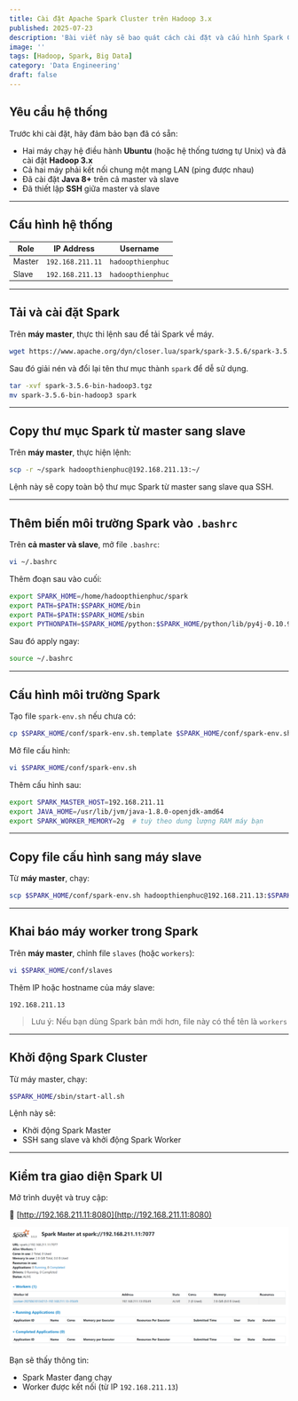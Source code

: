 ```yaml
---
title: Cài đặt Apache Spark Cluster trên Hadoop 3.x
published: 2025-07-23
description: 'Bài viết này sẽ bao quát cách cài đặt và cấu hình Spark Cluster'
image: ''
tags: [Hadoop, Spark, Big Data]
category: 'Data Engineering'
draft: false
---
```


## Yêu cầu hệ thống

Trước khi cài đặt, hãy đảm bảo bạn đã có sẵn:
- Hai máy chạy hệ điều hành **Ubuntu** (hoặc hệ thống tương tự Unix) và đã cài đặt **Hadoop 3.x**
- Cả hai máy phải kết nối chung một mạng LAN (ping được nhau)
- Đã cài đặt **Java 8+** trên cả master và slave
- Đã thiết lập **SSH** giữa master và slave

---

## Cấu hình hệ thống

| Role     | IP Address       | Username          |
|----------|------------------|-------------------|
| Master   | `192.168.211.11` | `hadoopthienphuc` |
| Slave    | `192.168.211.13` | `hadoopthienphuc` |

---

## Tải và cài đặt Spark

Trên **máy master**, thực thi lệnh sau để tải Spark về máy. 

```bash
wget https://www.apache.org/dyn/closer.lua/spark/spark-3.5.6/spark-3.5.6-bin-hadoop3.tgz
```

Sau đó giải nén và đổi lại tên thư mục thành `spark` để dễ sử dụng.

```bash
tar -xvf spark-3.5.6-bin-hadoop3.tgz
mv spark-3.5.6-bin-hadoop3 spark
```

---

## Copy thư mục Spark từ master sang slave

Trên **máy master**, thực hiện lệnh:

```bash
scp -r ~/spark hadoopthienphuc@192.168.211.13:~/
```

Lệnh này sẽ copy toàn bộ thư mục Spark từ master sang slave qua SSH.

---

## Thêm biến môi trường Spark vào `.bashrc`

Trên **cả master và slave**, mở file `.bashrc`:

```bash
vi ~/.bashrc
```

Thêm đoạn sau vào cuối:

```bash
export SPARK_HOME=/home/hadoopthienphuc/spark
export PATH=$PATH:$SPARK_HOME/bin
export PATH=$PATH:$SPARK_HOME/sbin
export PYTHONPATH=$SPARK_HOME/python:$SPARK_HOME/python/lib/py4j-0.10.9.7-src.zip
```

Sau đó apply ngay:

```bash
source ~/.bashrc
```

---

## Cấu hình môi trường Spark

Tạo file `spark-env.sh` nếu chưa có:

```bash
cp $SPARK_HOME/conf/spark-env.sh.template $SPARK_HOME/conf/spark-env.sh
```

Mở file cấu hình:

```bash
vi $SPARK_HOME/conf/spark-env.sh
```

Thêm cấu hình sau:

```bash
export SPARK_MASTER_HOST=192.168.211.11
export JAVA_HOME=/usr/lib/jvm/java-1.8.0-openjdk-amd64
export SPARK_WORKER_MEMORY=2g  # tuỳ theo dung lượng RAM máy bạn
```

---

## Copy file cấu hình sang máy slave

Từ **máy master**, chạy:

```bash
scp $SPARK_HOME/conf/spark-env.sh hadoopthienphuc@192.168.211.13:$SPARK_HOME/conf/spark-env.sh
```

---

## Khai báo máy worker trong Spark

Trên **máy master**, chỉnh file `slaves` (hoặc `workers`):

```bash
vi $SPARK_HOME/conf/slaves
```

Thêm IP hoặc hostname của máy slave:

```
192.168.211.13
```

> Lưu ý: Nếu bạn dùng Spark bản mới hơn, file này có thể tên là `workers`

---

## Khởi động Spark Cluster

Từ máy master, chạy:

```bash
$SPARK_HOME/sbin/start-all.sh
```

Lệnh này sẽ:
- Khởi động Spark Master
- SSH sang slave và khởi động Spark Worker

---

## Kiểm tra giao diện Spark UI

Mở trình duyệt và truy cập:

🔗 [http://192.168.211.11:8080](http://192.168.211.11:8080)

![Kết quả](./result.png)

Bạn sẽ thấy thông tin:
- Spark Master đang chạy
- Worker được kết nối (từ IP `192.168.211.13`)



